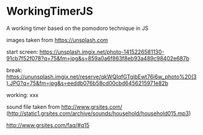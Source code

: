 # WorkingTimerJS
A working timer based on the pomodoro technique in JS

images taken from https://unsplash.com

start screen: https://unsplash.imgix.net/photo-1415226581130-91cb7f52f078?q=75&fm=jpg&s=859a0a6f863f8eb93a489c98402e687b

break: https://ununsplash.imgix.net/reserve/qkWQIqfGTgibEwt76i6w_photo%20(3).JPG?q=75&fm=jpg&s=eeddb076b58cd00cbd6456215971e82b

working: xxx

sound file taken from http://www.grsites.com/
(http://static1.grsites.com/archive/sounds/household/household015.mp3)

http://www.grsites.com/faq/#q15

